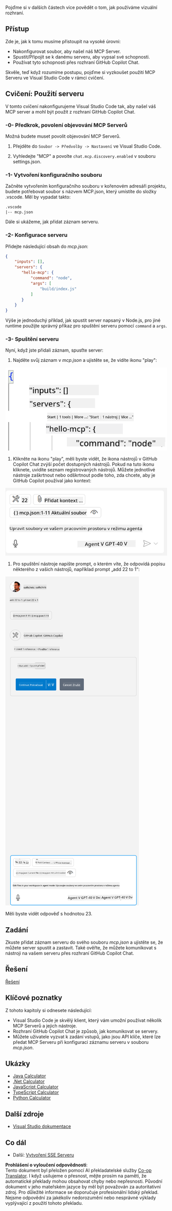 <!--
CO_OP_TRANSLATOR_METADATA:
{
  "original_hash": "54e9ffc5dba01afcb8880a9949fd1881",
  "translation_date": "2025-07-13T19:34:45+00:00",
  "source_file": "03-GettingStarted/04-vscode/README.md",
  "language_code": "cs"
}
-->
Pojďme si v dalších částech více povědět o tom, jak používáme vizuální rozhraní.

## Přístup

Zde je, jak k tomu musíme přistoupit na vysoké úrovni:

- Nakonfigurovat soubor, aby našel náš MCP Server.
- Spustit/Připojit se k danému serveru, aby vypsal své schopnosti.
- Používat tyto schopnosti přes rozhraní GitHub Copilot Chat.

Skvěle, teď když rozumíme postupu, pojďme si vyzkoušet použití MCP Serveru ve Visual Studio Code v rámci cvičení.

## Cvičení: Použití serveru

V tomto cvičení nakonfigurujeme Visual Studio Code tak, aby našel váš MCP server a mohl být použit z rozhraní GitHub Copilot Chat.

### -0- Předkrok, povolení objevování MCP Serverů

Možná budete muset povolit objevování MCP Serverů.

1. Přejděte do `Soubor -> Předvolby -> Nastavení` ve Visual Studio Code.

1. Vyhledejte "MCP" a povolte `chat.mcp.discovery.enabled` v souboru settings.json.

### -1- Vytvoření konfiguračního souboru

Začněte vytvořením konfiguračního souboru v kořenovém adresáři projektu, budete potřebovat soubor s názvem MCP.json, který umístíte do složky .vscode. Měl by vypadat takto:

```text
.vscode
|-- mcp.json
```

Dále si ukážeme, jak přidat záznam serveru.

### -2- Konfigurace serveru

Přidejte následující obsah do *mcp.json*:

```json
{
    "inputs": [],
    "servers": {
       "hello-mcp": {
           "command": "node",
           "args": [
               "build/index.js"
           ]
       }
    }
}
```

Výše je jednoduchý příklad, jak spustit server napsaný v Node.js, pro jiné runtime použijte správný příkaz pro spuštění serveru pomocí `command` a `args`.

### -3- Spuštění serveru

Nyní, když jste přidali záznam, spusťte server:

1. Najděte svůj záznam v *mcp.json* a ujistěte se, že vidíte ikonu "play":

  ![Spuštění serveru ve Visual Studio Code](../../../../translated_images/vscode-start-server.8e3c986612e3555de47e5b1e37b2f3020457eeb6a206568570fd74a17e3796ad.cs.png)  

1. Klikněte na ikonu "play", měli byste vidět, že ikona nástrojů v GitHub Copilot Chat zvýší počet dostupných nástrojů. Pokud na tuto ikonu kliknete, uvidíte seznam registrovaných nástrojů. Můžete jednotlivé nástroje zaškrtnout nebo odškrtnout podle toho, zda chcete, aby je GitHub Copilot používal jako kontext:

  ![Spuštění serveru ve Visual Studio Code](../../../../translated_images/vscode-tool.0b3bbea2fb7d8c26ddf573cad15ef654e55302a323267d8ee6bd742fe7df7fed.cs.png)

1. Pro spuštění nástroje napište prompt, o kterém víte, že odpovídá popisu některého z vašich nástrojů, například prompt „add 22 to 1“:

  ![Spuštění nástroje z GitHub Copilot](../../../../translated_images/vscode-agent.d5a0e0b897331060518fe3f13907677ef52b879db98c64d68a38338608f3751e.cs.png)

  Měli byste vidět odpověď s hodnotou 23.

## Zadání

Zkuste přidat záznam serveru do svého souboru *mcp.json* a ujistěte se, že můžete server spustit a zastavit. Také ověřte, že můžete komunikovat s nástroji na vašem serveru přes rozhraní GitHub Copilot Chat.

## Řešení

[Řešení](./solution/README.md)

## Klíčové poznatky

Z tohoto kapitoly si odnesete následující:

- Visual Studio Code je skvělý klient, který vám umožní používat několik MCP Serverů a jejich nástroje.
- Rozhraní GitHub Copilot Chat je způsob, jak komunikovat se servery.
- Můžete uživatele vyzvat k zadání vstupů, jako jsou API klíče, které lze předat MCP Serveru při konfiguraci záznamu serveru v souboru *mcp.json*.

## Ukázky

- [Java Calculator](../samples/java/calculator/README.md)
- [.Net Calculator](../../../../03-GettingStarted/samples/csharp)
- [JavaScript Calculator](../samples/javascript/README.md)
- [TypeScript Calculator](../samples/typescript/README.md)
- [Python Calculator](../../../../03-GettingStarted/samples/python)

## Další zdroje

- [Visual Studio dokumentace](https://code.visualstudio.com/docs/copilot/chat/mcp-servers)

## Co dál

- Další: [Vytvoření SSE Serveru](../05-sse-server/README.md)

**Prohlášení o vyloučení odpovědnosti**:  
Tento dokument byl přeložen pomocí AI překladatelské služby [Co-op Translator](https://github.com/Azure/co-op-translator). I když usilujeme o přesnost, mějte prosím na paměti, že automatické překlady mohou obsahovat chyby nebo nepřesnosti. Původní dokument v jeho mateřském jazyce by měl být považován za autoritativní zdroj. Pro důležité informace se doporučuje profesionální lidský překlad. Nejsme odpovědní za jakékoliv nedorozumění nebo nesprávné výklady vyplývající z použití tohoto překladu.